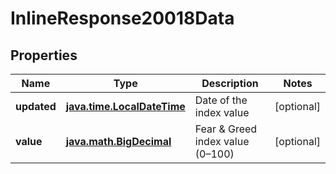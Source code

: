 # InlineResponse20018Data

## Properties
Name | Type | Description | Notes
------------ | ------------- | ------------- | -------------
**updated** | [**java.time.LocalDateTime**](java.time.LocalDateTime.md) | Date of the index value |  [optional]
**value** | [**java.math.BigDecimal**](java.math.BigDecimal.md) | Fear &amp; Greed index value (0–100) |  [optional]
